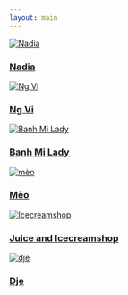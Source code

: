```yaml
---
layout: main
---
```

<div class="photo-people">
  <a href="/people/nadia/" class="photo-item">
    <img src="/assets/people/Nadia (6).jpg" alt="Nadia">
    <div class="photo-overlay">
      <h3>Nadia</h3>
    </div>
  </a>
  <a href="/people/photo2/" class="photo-item">
    <img src="/assets/people/people3.jpg" alt="Ng Vi">
    <div class="photo-overlay">
      <h3>Ng Vi</h3>
    </div>
  </a>
  <a href="/people/photo3/" class="photo-item">
    <img src="/assets/people/people4.jpg" alt="Banh Mi Lady">
    <div class="photo-overlay">
      <h3>Banh Mi Lady</h3>
    </div>
  </a>
  <a href="/people/photo4/" class="photo-item">
    <img src="/assets/people/cat (1).jpg" alt="mèo">
    <div class="photo-overlay">
      <h3>Mèo</h3>
    </div>
  </a>
  <a href="/people/photo5/" class="photo-item">
    <img src="/assets/people/nhatrangice (2).jpg" alt="Icecreamshop">
    <div class="photo-overlay">
      <h3>Juice and Icecreamshop</h3>
    </div>
  </a>
  <a href="/people/photo6/" class="photo-item">
    <img src="/assets/people/dje.jpg" alt="dje">
    <div class="photo-overlay">
      <h3>Dje</h3>
    </div>
  </a>
</div>